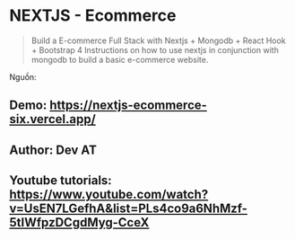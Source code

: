 # NEXTJS - Ecommerce

> Build a E-commerce Full Stack with Nextjs + Mongodb + React Hook + Bootstrap 4
> Instructions on how to use nextjs in conjunction with mongodb to build a basic e-commerce website.

Nguồn:

## Demo: https://nextjs-ecommerce-six.vercel.app/

## Author: Dev AT

## Youtube tutorials: https://www.youtube.com/watch?v=UsEN7LGefhA&list=PLs4co9a6NhMzf-5tIWfpzDCgdMyg-CceX
